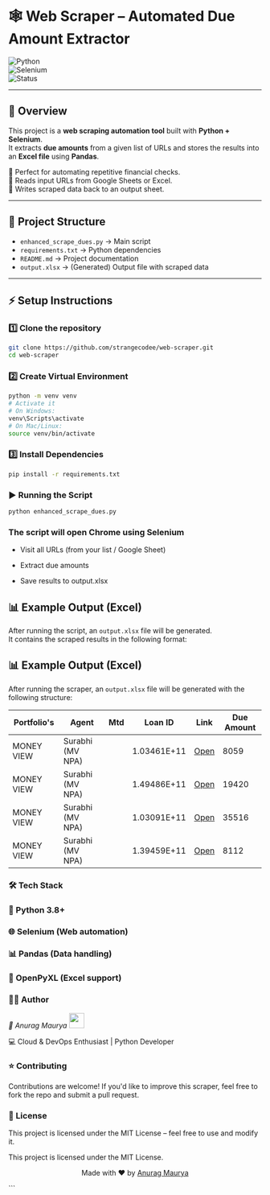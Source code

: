 # 🕸️ Web Scraper – Automated Due Amount Extractor  

![Python](https://img.shields.io/badge/Python-3.8+-blue.svg?logo=python)  
![Selenium](https://img.shields.io/badge/Selenium-Automation-green.svg?logo=selenium)  
![Status](https://img.shields.io/badge/Status-Active-success.svg)  

---

## 📌 Overview  

This project is a **web scraping automation tool** built with **Python + Selenium**.  
It extracts **due amounts** from a given list of URLs and stores the results into an **Excel file** using **Pandas**.  

🔹 Perfect for automating repetitive financial checks.  
🔹 Reads input URLs from Google Sheets or Excel.  
🔹 Writes scraped data back to an output sheet.  

---

## 📂 Project Structure
- `enhanced_scrape_dues.py` → Main script  
- `requirements.txt` → Python dependencies  
- `README.md` → Project documentation  
- `output.xlsx` → (Generated) Output file with scraped data  





---

## ⚡ Setup Instructions  

### 1️⃣ Clone the repository  
```bash
git clone https://github.com/strangecodee/web-scraper.git
cd web-scraper
```
### 2️⃣ Create Virtual Environment
```bash
python -m venv venv
# Activate it
# On Windows:
venv\Scripts\activate
# On Mac/Linux:
source venv/bin/activate
```
 ### 3️⃣ Install Dependencies
```bash
pip install -r requirements.txt
```
### ▶️ Running the Script
```bash
python enhanced_scrape_dues.py
```

### The script will open Chrome using Selenium

- Visit all URLs (from your list / Google Sheet)

- Extract due amounts

- Save results to output.xlsx

## 📊 Example Output (Excel)

After running the script, an `output.xlsx` file will be generated.  
It contains the scraped results in the following format:

## 📊 Example Output (Excel)

After running the scraper, an `output.xlsx` file will be generated with the following structure:

| Portfolio's | Agent            | Mtd | Loan ID      | Link                                                                                                                                     | Due Amount |
|-------------|------------------|-----|--------------|------------------------------------------------------------------------------------------------------------------------------------------|------------|
| MONEY VIEW  | Surabhi (MV NPA) |     | 1.03461E+11  | [Open](https://moneyview.whizdm.com/payment/init?l=ff808081925184b40192550850906f73&paymentIntent=dues&source=web&originSource=agency)  | 8059       |
| MONEY VIEW  | Surabhi (MV NPA) |     | 1.49486E+11  | [Open](https://moneyview.whizdm.com/payment/init?l=ff808081901f526f019021881aeb5bce&paymentIntent=dues&source=web&originSource=agency)  | 19420      |
| MONEY VIEW  | Surabhi (MV NPA) |     | 1.03091E+11  | [Open](https://moneyview.whizdm.com/payment/init?l=ff8080818fed91e7018fef1521e249e4&paymentIntent=dues&source=web&originSource=agency)  | 35516      |
| MONEY VIEW  | Surabhi (MV NPA) |     | 1.39459E+11  | [Open](https://moneyview.whizdm.com/payment/init?l=ff8080819208c605019209b12d49609c&paymentIntent=dues&source=web&originSource=agency)  | 8112       |


### 🛠️ Tech Stack

### 🐍 Python 3.8+

### 🌐 Selenium (Web automation)

### 📊 Pandas (Data handling)

### 📑 OpenPyXL (Excel support)

### 🧑‍💻 Author

*👤 Anurag Maurya* 
[<img src="https://img.icons8.com/color/48/000000/linkedin.png" width="30"/>](https://www.linkedin.com/in/annuragmaurya/)

💻 Cloud & DevOps Enthusiast | Python Developer

### ⭐ Contributing

Contributions are welcome!
If you'd like to improve this scraper, feel free to fork the repo and submit a pull request.

### 📜 License

This project is licensed under the MIT License – feel free to use and modify it.



This project is licensed under the MIT License.

<p align="center">Made with ❤️ by <a href="https://github.com/strangecodee">Anurag Maurya</a></p> ```

